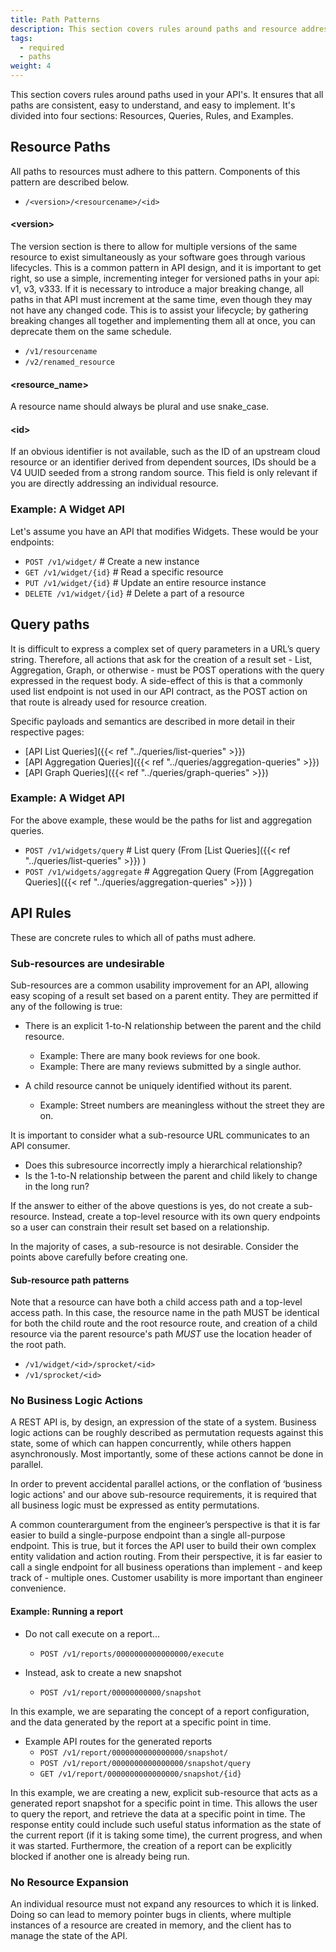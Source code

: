 ```yaml
---
title: Path Patterns
description: This section covers rules around paths and resource addressing in API's.
tags:
  - required
  - paths
weight: 4
---
```


This section covers rules around paths used in your API's. It ensures that all paths are consistent, easy to understand,
and easy to implement. It's divided into four sections: Resources, Queries, Rules, and Examples.

## Resource Paths

All paths to resources must adhere to this pattern. Components of this pattern are described below.

- `/<version>/<resourcename>/<id>`

#### \<version\>

The version section is there to allow for multiple versions of the same resource to exist simultaneously as your
software goes through various lifecycles. This is a common pattern in API design, and it is important to get right, so
use a simple, incrementing integer for versioned paths in your api: v1, v3, v333. If it is necessary to introduce a
major breaking change, all paths in that API must increment at the same time, even though they may not have any changed
code. This is to assist your lifecycle; by gathering breaking changes all together and implementing them all at once,
you can deprecate them on the same schedule.

- `/v1/resourcename`
- `/v2/renamed_resource`

#### \<resource_name\>

A resource name should always be plural and use snake_case.

#### \<id\>

If an obvious identifier is not available, such as the ID of an upstream cloud resource or an identifier derived from
dependent sources, IDs should be a V4 UUID seeded from a strong random source. This field is only relevant if you are
directly addressing an individual resource.

### Example: A Widget API

Let's assume you have an API that modifies Widgets. These would be your endpoints:

- `POST /v1/widget/`         # Create a new instance
- `GET /v1/widget/{id}`      # Read a specific resource
- `PUT /v1/widget/{id}`      # Update an entire resource instance
- `DELETE /v1/widget/{id}`   # Delete a part of a resource

## Query paths

It is difficult to express a complex set of query parameters in a URL’s query string. Therefore,
all actions that ask for the creation of a result set - List, Aggregation, Graph, or otherwise - must be
POST operations with the query expressed in the request body. A side-effect of this is that a commonly used
list endpoint is not used in our API contract, as the POST action on that route is already used for resource creation.

Specific payloads and semantics are described in more detail in their respective pages:

- [API List Queries]({{< ref "../queries/list-queries" >}})
- [API Aggregation Queries]({{< ref "../queries/aggregation-queries" >}})
- [API Graph Queries]({{< ref "../queries/graph-queries" >}})

### Example: A Widget API

For the above example, these would be the paths for list and aggregation queries.

- `POST /v1/widgets/query`      # List query (From [List Queries]({{< ref "../queries/list-queries" >}}) )
- `POST /v1/widgets/aggregate`  # Aggregation Query (From [Aggregation Queries]({{< ref "../queries/aggregation-queries" >}}) )

## API Rules

These are concrete rules to which all of paths must adhere.

### Sub-resources are undesirable

Sub-resources are a common usability improvement for an API, allowing easy scoping of a result set based on a parent
entity. They are permitted if any of the following is true:

- There is an explicit 1-to-N relationship between the parent and the child resource.
    - Example: There are many book reviews for one book.
    - Example: There are many reviews submitted by a single author.

- A child resource cannot be uniquely identified without its parent.
    - Example: Street numbers are meaningless without the street they are on.

It is important to consider what a sub-resource URL communicates to an API consumer.

- Does this subresource incorrectly imply a hierarchical relationship?
- Is the 1-to-N relationship between the parent and child likely to change in the long run?

If the answer to either of the above questions is yes, do not create a sub-resource. Instead, create a top-level
resource with its own query endpoints so a user can constrain their result set based on a relationship.

In the majority of cases, a sub-resource is not desirable. Consider the points above carefully before creating one.

#### Sub-resource path patterns

Note that a resource can have both a child access path and a top-level access path. In this case, the resource name in
the path MUST be identical for both the child route and the root resource route, and creation of a child resource
via the parent resource's path _MUST_ use the location header of the root path.

- `/v1/widget/<id>/sprocket/<id>`
- `/v1/sprocket/<id>`

### No Business Logic Actions

A REST API is, by design, an expression of the state of a system. Business logic actions can be roughly described as
permutation requests against this state, some of which can happen concurrently, while others happen asynchronously. Most
importantly, some of these actions cannot be done in parallel.

In order to prevent accidental parallel actions, or the conflation of ‘business logic actions' and our above
sub-resource requirements, it is required that all business logic must be expressed as entity permutations.

A common counterargument from the engineer’s perspective is that it is far easier to build a single-purpose endpoint
than a single all-purpose endpoint. This is true, but it forces the API user to build their own complex entity
validation and action routing. From their perspective, it is far easier to call a single endpoint for all business
operations than implement - and keep track of - multiple ones. Customer usability is more important than engineer
convenience.

#### Example: Running a report

- Do not call execute on a report...
    - `POST /v1/reports/0000000000000000/execute`

- Instead, ask to create a new snapshot
    - `POST /v1/report/00000000000/snapshot`

In this example, we are separating the concept of a report configuration, and the data generated by the report at a
specific point in time.

- Example API routes for the generated reports
    - `POST /v1/report/0000000000000000/snapshot/`
    - `POST /v1/report/0000000000000000/snapshot/query`
    - `GET /v1/report/0000000000000000/snapshot/{id}`

In this example, we are creating a new, explicit sub-resource that acts as a generated report snapshot for a specific
point in time. This allows the user to query the report, and retrieve the data at a specific point in time.
The response entity could include such useful status information as the state of the current report (if it is taking
some time), the current progress, and when it was started. Furthermore, the creation of a report can be
explicitly blocked if another one is already being run.

### No Resource Expansion

An individual resource must not expand any resources to which it is linked. Doing so can lead to memory pointer bugs in
clients, where multiple instances of a resource are created in memory, and the client has to manage the state of the
API.
